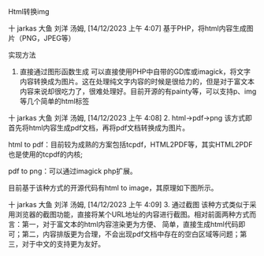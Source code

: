Html转换img


十 jarkas 大鱼 刘洋 汤姆, [14/12/2023 上午 4:07]
基于PHP，将html内容生成图片（PNG，JPEG等）

实现方法
1. 直接通过图形函数生成
可以直接使用PHP中自带的GD库或imagick，将文字内容转换成为图片。这在处理纯文字内容的时候是很给力的，但是对于富文本内容来说却很吃力了，很难处理好。目前开源的有painty等，可以支持p、img等几个简单的html标签

十 jarkas 大鱼 刘洋 汤姆, [14/12/2023 上午 4:08]
2. html->pdf->png
该方式即首先将html内容生成pdf文档，再将pdf文档转换成为图片。

html to pdf：目前较为成熟的方案包括tcpdf，HTML2PDF等，其实HTML2PDF也是使用的tcpdf的内核;

pdf to png：可以通过imagick php扩展。

目前基于该种方式的开源代码有html to image，其原理如下图所示。

十 jarkas 大鱼 刘洋 汤姆, [14/12/2023 上午 4:09]
3. 通过截图
该种方式类似于采用浏览器的截图功能，直接将某个URL地址的内容进行截图。相对前面两种方式而言：第一，对于富文本的html内容渲染更为方便、 简单，直接生成html代码即可；第二，内容排版更为合理，不会出现pdf文档中存在的空白区域等问题；第三，对于中文的支持更为友好。

